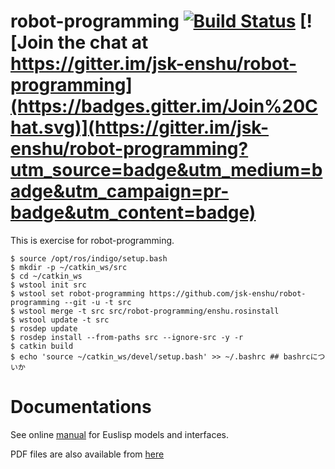 robot-programming [![Build Status](https://travis-ci.org/jsk-enshu/robot-programming.svg?branch=master)](https://travis-ci.org/jsk-enshu/robot-programming) [![Join the chat at https://gitter.im/jsk-enshu/robot-programming](https://badges.gitter.im/Join%20Chat.svg)](https://gitter.im/jsk-enshu/robot-programming?utm_source=badge&utm_medium=badge&utm_campaign=pr-badge&utm_content=badge)
=================

This is exercise for robot-programming.

```
$ source /opt/ros/indigo/setup.bash   
$ mkdir -p ~/catkin_ws/src
$ cd ~/catkin_ws   
$ wstool init src
$ wstool set robot-programming https://github.com/jsk-enshu/robot-programming --git -u -t src
$ wstool merge -t src src/robot-programming/enshu.rosinstall
$ wstool update -t src
$ rosdep update                                                                                          
$ rosdep install --from-paths src --ignore-src -y -r                                                                 
$ catkin build
$ echo 'source ~/catkin_ws/devel/setup.bash' >> ~/.bashrc ## bashrcについか
```

Documentations
=================
See online [manual](http://jsk-enshu.github.io/robot-programming/) for Euslisp models and interfaces.

PDF files are also available from [here](http://jsk-enshu.github.io/robot-programming/robot_programming_manual.pdf)

